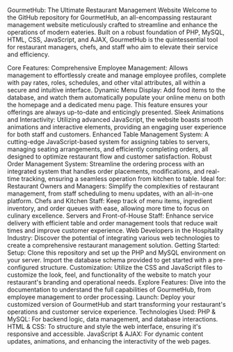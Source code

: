 GourmetHub: The Ultimate Restaurant Management Website
Welcome to the GitHub repository for GourmetHub, an all-encompassing restaurant management website meticulously crafted to streamline and enhance the operations of modern eateries. Built on a robust foundation of PHP, MySQL, HTML, CSS, JavaScript, and AJAX, GourmetHub is the quintessential tool for restaurant managers, chefs, and staff who aim to elevate their service and efficiency.

Core Features:
Comprehensive Employee Management: Allows management to effortlessly create and manage employee profiles, complete with pay rates, roles, schedules, and other vital attributes, all within a secure and intuitive interface.
Dynamic Menu Display: Add food items to the database, and watch them automatically populate your online menu on both the homepage and a dedicated menu page. This feature ensures your offerings are always up-to-date and enticingly presented.
Sleek Animations and Interactivity: Utilizing advanced JavaScript, the website boasts smooth animations and interactive elements, providing an engaging user experience for both staff and customers.
Enhanced Table Management System: A cutting-edge JavaScript-based system for assigning tables to servers, managing seating arrangements, and efficiently completing orders, all designed to optimize restaurant flow and customer satisfaction.
Robust Order Management System: Streamline the ordering process with an integrated system that handles order placements, modifications, and real-time tracking, ensuring a seamless operation from kitchen to table.
Ideal for:
Restaurant Owners and Managers: Simplify the complexities of restaurant management, from staff scheduling to menu updates, with an all-in-one platform.
Chefs and Kitchen Staff: Keep track of menu items, ingredient inventory, and order queues with ease, allowing more time to focus on culinary excellence.
Servers and Front-of-House Staff: Enhance service delivery with efficient table and order management tools that reduce wait times and improve customer experience.
Web Developers in the Hospitality Industry: Discover the potential of integrating various web technologies to create a comprehensive restaurant management solution.
Getting Started:
Setup: Clone this repository and set up the PHP and MySQL environment on your server. Import the database schema provided to get started with a pre-configured structure.
Customization: Utilize the CSS and JavaScript files to customize the look, feel, and functionality of the website to match your restaurant's branding and operational needs.
Explore Features: Dive into the documentation to understand the full capabilities of GourmetHub, from employee management to order processing.
Launch: Deploy your customized version of GourmetHub and start transforming your restaurant's operations and customer service experience.
Technologies Used:
PHP & MySQL: For backend logic, data management, and database interactions.
HTML & CSS: To structure and style the web interface, ensuring it's responsive and accessible.
JavaScript & AJAX: For dynamic content updates, animations, and enhancing the interactivity of the web pages.
